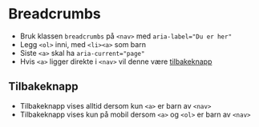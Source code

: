 # Breadcrumbs <mark data-badge="Alfa"></mark>

- Bruk klassen `breadcrumbs` på `<nav>` med `aria-label="Du er her"`
- Legg `<ol>` inni, med `<li><a>` som barn
- Siste `<a>` skal ha `aria-current="page"`
- Hvis `<a>` ligger direkte i `<nav>` vil denne være [tilbakeknapp](#tilbakeknapp)

<pre hidden>
<nav class="styles.breadcrumbs" aria-label="Du er her:">
  <a href="#" aria-label="Tilbake til Nivå 3">Nivå 3</a>
  <ol>
    <li><a href="#">Nivå 1</a></li>
    <li><a href="#">Nivå 2</a></li>
    <li><a href="#">Nivå 3</a></li>
    <li><a href="#" aria-current="page">Nivå 4</a></li>
  </ol>
</nav>
</pre>
<Story />

## Tilbakeknapp
- Tilbakeknapp vises alltid dersom kun `<a>` er barn av `<nav>`
- Tilbakeknapp vises kun på mobil dersom `<a>` og `<ol>` er barn av `<nav>`
<pre hidden>
Tilbakeknapp på både mobil og desktop:
<nav class="styles.breadcrumbs" aria-label="Du er her:">
  <a href="#" aria-label="Tilbake til Nivå 3">Nivå 3</a>
</nav>
<br />Tilbakeknapp på kun mobil:
<nav class="styles.breadcrumbs" aria-label="Du er her:">
  <a href="#" aria-label="Tilbake til Nivå 3">Nivå 3</a>
  <ol>
    <li><a href="#">Nivå 1</a></li>
    <li><a href="#">Nivå 2</a></li>
    <li><a href="#">Nivå 3</a></li>
    <li><a href="#" aria-current="page">Nivå 4</a></li>
  </ol>
</nav>
<br />Ingen tilbakeknapp:
<nav class="styles.breadcrumbs" aria-label="Du er her:">
  <ol>
    <li><a href="#">Nivå 1</a></li>
    <li><a href="#">Nivå 2</a></li>
    <li><a href="#">Nivå 3</a></li>
    <li><a href="#" aria-current="page">Nivå 4</a></li>
  </ol>
</nav>
</pre>
<Story />